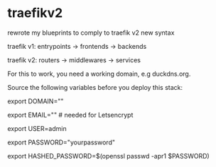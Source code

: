 # traefikv2
rewrote my blueprints to comply to traefik v2 new syntax

traefik v1: entrypoints -> frontends -> backends

traefik v2: routers -> middlewares -> services

For this to work, you need a working domain, e.g duckdns.org.

Source the following variables before you deploy this stack:

export DOMAIN="<yourdomain>"
  
export EMAIL="<youremail>" # needed for Letsencrypt
  
export USER=admin

export PASSWORD="yourpassword"

export HASHED_PASSWORD=$(openssl passwd -apr1 $PASSWORD)
